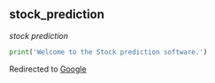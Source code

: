 ## stock_prediction
*stock prediction*
```python
print('Welcome to the Stock prediction software.')

```

Redirected to [Google](https://www.google.com)
